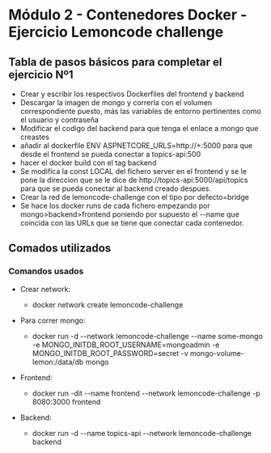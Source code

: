 # Módulo 2 - Contenedores Docker - Ejercicio Lemoncode challenge




## Tabla de pasos básicos para completar el ejercicio Nº1
- Crear y escribir los respectivos Dockerfiles del frontend y backend
- Descargar la imagen de mongo y correrla con el volumen correspondiente puesto, más las variables de entorno pertinentes como el usuario y contraseña
- Modificar el codigo del backend para que tenga el enlace a mongo que creastes
- añadir al dockerfile ENV ASPNETCORE_URLS=http://+:5000 para que desde el frontend se pueda conectar a topics-api:500
- hacer el docker build con el tag backend
- Se modifica la const LOCAL del fichero server en el frontend y se le pone la direccion que se le dice de http://topics-api:5000/api/topics para que se pueda conectar al backend creado despues.
- Crear la red de lemoncode-challenge con el tipo por defecto=bridge
- Se hace los docker runs de cada fichero empezando por mongo>backend>frontend poniendo por supuesto el --name que coincida con las URLs que se tiene que conectar cada contenedor.
  



## Comados utilizados

### Comandos usados

- Crear network:

  * docker network create lemoncode-challenge

- Para correr mongo:

  * docker run -d --network lemoncode-challenge --name some-mongo -e MONGO_INITDB_ROOT_USERNAME=mongoadmin -e MONGO_INITDB_ROOT_PASSWORD=secret -v mongo-volume-lemon:/data/db mongo

- Frontend:

  * docker run -dit --name frontend  --network lemoncode-challenge -p 8080:3000 frontend 


- Backend:

  * docker run -d --name topics-api --network lemoncode-challenge backend 
